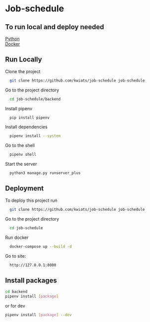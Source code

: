# Job-schedule

## To run local and deploy needed
[Python](https://www.python.org/downloads/)\
[Docker](https://docs.docker.com/compose/install/)

## Run Locally

Clone the project

```bash
  git clone https://github.com/kwiats/job-schedule job-schedule
```

Go to the project directory

```bash
  cd job-schedule/backend
```

Install pipenv

```bash
  pip install pipenv
```

Install dependencies

```bash
  pipenv install --system
```

Go to the shell

```bash
  pipenv shell
```

Start the server

```bash
  python3 manage.py runserver_plus
```

## Deployment

To deploy this project run

```bash
  git clone https://github.com/kwiats/job-schedule job-schedule
```
Go to the project directory

```bash
  cd job-schedule
```
Run docker

```bash
  docker-compose up --build -d
```

Go to site:

```bash
  http://127.0.0.1:8000
```

## Install packages
```bash
cd backend
pipenv install [package]
```
or for dev
```bash
pipenv install [package] --dev
```
